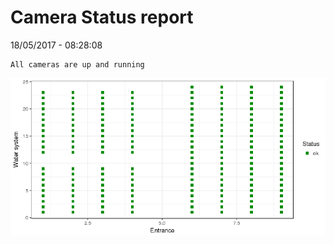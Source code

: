 Camera Status report
================
18/05/2017 - 08:28:08

    All cameras are up and running

![](camreport_files/figure-markdown_github/unnamed-chunk-2-1.png)
